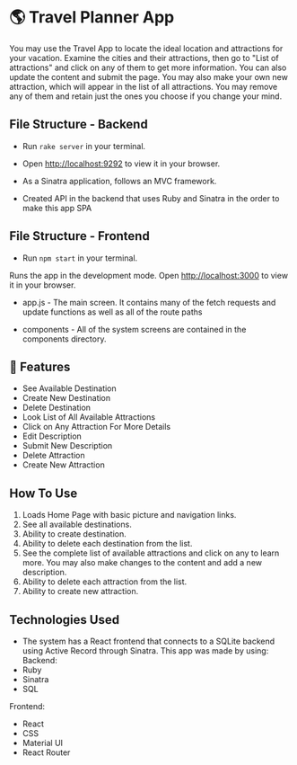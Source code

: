 # 🌎 Travel Planner App

You may use the Travel App to locate the ideal location and attractions for your vacation. Examine the cities and their attractions, then go to "List of attractions" and click on any of them to get more information. You can also update the content and submit the page. You may also make your own new attraction, which will appear in the list of all attractions.
You may remove any of them and retain just the ones you choose if you change your mind.

## File Structure - Backend

* Run `rake server` in your terminal.
* Open [http://localhost:9292](http://localhost:9292) to view it in your browser.

* As a Sinatra application, follows an MVC framework.
* Created API in the backend that uses Ruby and Sinatra in the order to make this app SPA 

## File Structure - Frontend

* Run `npm start` in your terminal.

Runs the app in the development mode.
Open [http://localhost:3000](http://localhost:3000) to view it in your browser.

* app.js - The main screen. It contains many of the fetch requests and update functions as well as all of the route paths

* components - All of the system screens are contained in the components directory.

## 🚀 Features
* See Available Destination
* Create New Destination
* Delete Destination
* Look List of All Available Attractions
* Click on Any Attraction For More Details
* Edit Description
* Submit New Description
* Delete Attraction
* Create New Attraction

## How To Use
1. Loads Home Page with basic picture and navigation links.
2. See all available destinations.
4. Ability to create destination.
5. Ability to delete each destination from the list.
6. See the complete list of available attractions and click on any to learn more. You may also make changes to the content and add a new description.
7. Ability to delete each attraction from the list.
8. Ability to create new attraction.

## Technologies Used
* The system has a React frontend that connects to a SQLite backend using Active Record through Sinatra. 
This app was made by using:
Backend:
* Ruby
* Sinatra
* SQL

Frontend:
* React
* CSS
* Material UI
* React Router







